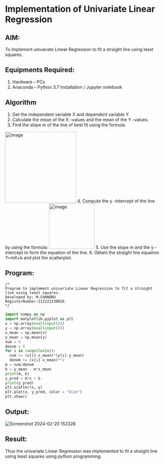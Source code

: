 # Implementation of Univariate Linear Regression
## AIM:
To implement univariate Linear Regression to fit a straight line using least squares.

## Equipments Required:
1. Hardware – PCs
2. Anaconda – Python 3.7 Installation / Jupyter notebook

## Algorithm
1. Get the independent variable X and dependent variable Y.
2. Calculate the mean of the X -values and the mean of the Y -values.
3. Find the slope m of the line of best fit using the formula. 
<img width="231" alt="image" src="https://user-images.githubusercontent.com/93026020/192078527-b3b5ee3e-992f-46c4-865b-3b7ce4ac54ad.png">
4. Compute the y -intercept of the line by using the formula:
<img width="148" alt="image" src="https://user-images.githubusercontent.com/93026020/192078545-79d70b90-7e9d-4b85-9f8b-9d7548a4c5a4.png">
5. Use the slope m and the y -intercept to form the equation of the line.
6. Obtain the straight line equation Y=mX+b and plot the scatterplot.

## Program:
```
/*
Program to implement univariate Linear Regression to fit a straight line using least squares.
Developed by: M.CHANDRU
RegisterNumber:212222230026  
*/
```
```python
import numpy as np
import matplotlib.pyplot as plt
x = np.array(eval(input()))
y = np.array(eval(input()))
x_mean = np.mean(x)
y_mean = np.mean(y)
num = 0
denom = 0
for i in range(len(x)):
  num += (x[i]-x_mean)*(y[i]-y_mean)
  denom += (x[i]-x_mean)**2
m = num/denom
b = y_mean - m*x_mean
print(m, b)
y_pred = m*x + b
print(y_pred)
plt.scatter(x, y)
plt.plot(x, y_pred, color = "blue")
plt.show()
```
## Output:

![Screenshot 2024-02-20 152328](https://github.com/chandrumathiyazhagan/Find-the-best-fit-line-using-Least-Squares-Method/assets/119393023/2d0a9905-0194-40ac-8d09-2ef8894ce1ac)


## Result:
Thus the univariate Linear Regression was implemented to fit a straight line using least squares using python programming.
